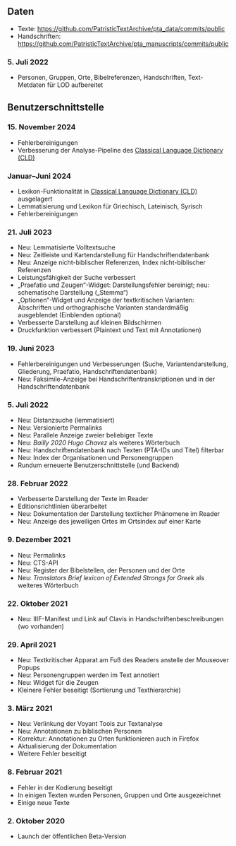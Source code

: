 ## Daten
- Texte: <https://github.com/PatristicTextArchive/pta_data/commits/public>
- Handschriften: <https://github.com/PatristicTextArchive/pta_manuscripts/commits/public>

### 5. Juli 2022
- Personen, Gruppen, Orte, Bibelreferenzen, Handschriften, Text-Metdaten für LOD aufbereitet 

## Benutzerschnittstelle
### 15. November 2024
- Fehlerbereinigungen
- Verbesserung der Analyse-Pipeline des [Classical Language Dictionary (CLD)](https://cld.bbaw.de)

### Januar–Juni 2024
- Lexikon-Funktionalität in [Classical Language Dictionary (CLD)](https://cld.bbaw.de) ausgelagert
- Lemmatisierung und Lexikon für Griechisch, Lateinisch, Syrisch
- Fehlerbereinigungen

### 21. Juli 2023
- Neu: Lemmatisierte Volltextsuche
- Neu: Zeitleiste und Kartendarstellung für Handschriftendatenbank
- Neu: Anzeige nicht-biblischer Referenzen, Index nicht-biblischer Referenzen
- Leistungsfähigkeit der Suche verbessert 
- „Praefatio und Zeugen“-Widget: Darstellungsfehler bereinigt; neu: schematische Darstellung („Stemma“)
- „Optionen“-Widget und Anzeige der textkritischen Varianten: Abschriften und orthographische Varianten standardmäßig ausgeblendet (Einblenden optional)
- Verbesserte Darstellung auf kleinen Bildschirmen
- Druckfunktion verbessert (Plaintext und Text mit Annotationen)

### 19. Juni 2023
- Fehlerbereinigungen und Verbesserungen (Suche, Variantendarstellung, Gliederung, Praefatio, Handschriftendatenbank)
- Neu: Faksimile-Anzeige bei Handschriftentranskriptionen und in der Handschriftendatenbank

### 5. Juli 2022
- Neu: Distanzsuche (lemmatisiert)
- Neu: Versionierte Permalinks
- Neu: Parallele Anzeige zweier beliebiger Texte
- Neu: *Bailly 2020 Hugo Chavez* als weiteres Wörterbuch
- Neu: Handschriftendatenbank nach Texten (PTA-IDs und Titel) filterbar
- Neu: Index der Organisationen und Personengruppen
- Rundum erneuerte Benutzerschnittstelle (und Backend)

### 28. Februar 2022
- Verbesserte Darstellung der Texte im Reader
- Editionsrichtlinien überarbeitet
- Neu: Dokumentation der Darstellung textlicher Phänomene im Reader
- Neu: Anzeige des jeweiligen Ortes im Ortsindex auf einer Karte 

### 9. Dezember 2021
- Neu: Permalinks 
- Neu: CTS-API
- Neu: Register der Bibelstellen, der Personen und der Orte
- Neu: *Translators Brief lexicon of Extended Strongs for Greek* als weiteres Wörterbuch
### 22. Oktober 2021
- Neu: IIIF-Manifest und Link auf Clavis in Handschriftenbeschreibungen (wo vorhanden)
### 29. April 2021  
- Neu: Textkritischer Apparat am Fuß des Readers anstelle der Mouseover Popups
- Neu: Personengruppen werden im Text annotiert
- Neu: Widget für die Zeugen
- Kleinere Fehler beseitigt (Sortierung und Texthierarchie)  
### 3. März 2021
- Neu: Verlinkung der Voyant Tools zur Textanalyse
- Neu: Annotationen zu biblischen Personen
- Korrektur: Annotationen zu Orten funktionieren auch in Firefox
- Aktualisierung der Dokumentation
- Weitere Fehler beseitigt
### 8. Februar 2021
- Fehler in der Kodierung beseitigt
- In einigen Texten wurden Personen, Gruppen und Orte ausgezeichnet
- Einige neue Texte
### 2. Oktober 2020
- Launch der öffentlichen Beta-Version
